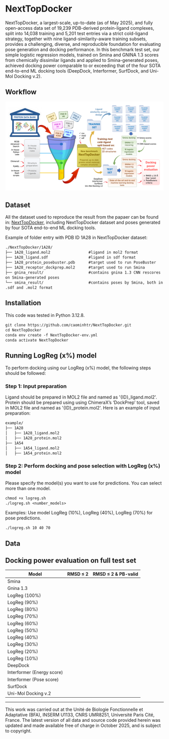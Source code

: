 # NextTopDocker

NextTopDocker, a largest-scale, up-to-date (as of May 2025), and fully open-access data set of 19,239 PDB-derived protein-ligand complexes, split into 14,038 training and 5,201 test entries via a strict cold-ligand strategy, together with nine ligand-similarity-aware training subsets, provides a challenging, diverse, and reproducible foundation for evaluating pose generation and docking performance. 
In this benchmark test set, our simple logistic regression models, trained on Smina and GNINA 1.3 scores from chemically dissimilar ligands and applied to Smina-generated poses, achieved docking power comparable to or exceeding that of the four SOTA end-to-end ML docking tools (DeepDock, Interformer, SurfDock, and Uni-Mol Docking v.2).


## Workflow
![](Workflow.png)

## Dataset
All the dataset used to reproduce the result from the papaer can be found in: [NextTopDocker](https://drive.google.com/drive/folders/1_sO36_7-dlY9XuonvjkhKQDx1h6_aylT?usp=sharing), including NextTopDocker dataset and poses generated by four SOTA end-to-end ML docking tools.

Example of folder entry with PDB ID 1A28 in NextTopDocker dataset:
```
./NextTopDocker/1A28/
├── 1A28_ligand.mol2                 #ligand in mol2 format
├── 1A28_ligand.sdf                  #ligand in sdf format
├── 1A28_protein_posebuster.pdb      #target used to run PoseBuster
├── 1A28_receptor_dockprep.mol2      #target used to run Smina
├── gnina_result/                    #contains gnina 1.3 CNN rescores on Smina-generated poses
└── smina_result/                    #contains poses by Smina, both in .sdf and .mol2 format
```


## Installation
This code was tested in Python 3.12.8.

```
git clone https://github.com/caominhtr/NextTopDocker.git
cd NextTopDocker
conda env create -f NextTopDocker-env.yml
conda activate NextTopDocker
```

## Running LogReg (x%) model
To perform docking using our LogReg (x%) model, the following steps should be followed:

### Step 1: Input preparation
Ligand should be prepared in MOL2 file and named as '{ID}_ligand.mol2'. Protein should be prepared using using ChimeraX’s ‘DockPrep’ tool, saved in MOL2 file and named as '{ID}_protein.mol2'. Here is an example of input preparation:
```
example/
├── 1A28
│   ├── 1A28_ligand.mol2
│   ├── 1A28_protein.mol2
├── 1A54
│   ├── 1A54_ligand.mol2
│   ├── 1A54_protein.mol2
```

### Step 2: Perform docking and pose selection with LogReg (x%) model
Please specify the model(s) you want to use for predictions. You can select more than one model.

```
chmod +x logreg.sh
./logreg.sh <number_models>
```
Examples: Use model LogReg (10%), LogReg (40%), LogReg (70%) for pose predictions.
```
./logreg.sh 10 40 70
```

## Data



## Docking power evaluation on full test set

|Model | RMSD ≤ 2| RMSD ≤ 2 & PB-valid |
|--| ------------ | --- | 
|Smina| |  |
|Gnina 1.3| |  |
|LogReg (100%)| |  |
|LogReg (90%)| |  |
|LogReg (80%)| |  |
|LogReg (70%)| |  |
|LogReg (60%)| |  |
|LogReg (50%)| |  |
|LogReg (40%)| |  |
|LogReg (30%)| |  |
|LogReg (20%)| |  |
|LogReg (10%)| |  |
|DeepDock| |  |
|Interformer (Energy score)| |  |
|Interformer (Pose score)| |  |
|SurfDock| |  |
|Uni-Mol Docking v.2| |  |



---------------------------------------------------------------------------------------------------------------------------------------------------
This work was carried out at the Unité de Biologie Fonctionnelle et Adaptative (BFA), INSERM U1133, CNRS UMR8251, Université Paris Cité, France. The latest version of all data and source code provided herein was updated and made available free of charge in October 2025, and is subject to copyright.
